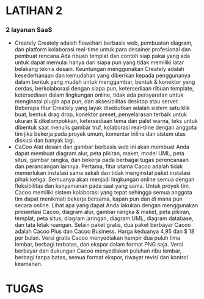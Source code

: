 # LATIHAN 2
### 2 layanan SaaS
+ Creately
    Creately adalah flowchart berbasis web, pembuatan diagram, dan platform kolaborasi real-time untuk para desainer profesional dan pembuat rencana.Ada ribuan templat dan contoh siap pakai yang ada untuk dapat memulai hanya dari siapa pun yang tidak memiliki latar belakang teknis desain. Keuntungan menggunakan Creately adalah kesederhanaan dan kemudahan yang diberikan kepada penggunanya dalam bentuk yang mudah untuk menggambar, bentuk & konektor yang cerdas, berkolaborasi dengan siapa pun, ketersediaan ribuan template, ketersediaan dalam lingkungan online, tidak ada persyaratan untuk menginstal plugin apa pun, dan aksesibilitas desktop atau server. 
    Beberapa fitur Creately yang layak disebutkan adalah sistem satu klik buat, bentuk drag drop, konektor preset, penyelarasan terbaik untuk ukuran & dikelompokkan, ketersediaan tema dan palet warna, teks untuk dibentuk saat menulis gambar truf, kolaborasi real-time dengan anggota tim jika bekerja pada proyek umum, komentar inline dan sistem utas diskusi dan banyak lagi. 
+ CaCoo
     Alat desain dan gambar berbasis web ini akan membuat Anda dapat membuat diagram alur, peta pikiran, maket, model UML, peta situs, gambar rangka, dan bekerja pada berbagai tugas perencanaan dan perancangan lainnya. Pertama, fitur utama Cacoo adalah tidak memerlukan instalasi sama sekali dan tidak menginstal paket instalasi pihak ketiga. Semuanya akan menjadi lingkungan online semua dengan fleksibilitas dan kenyamanan pada saat yang sama. Untuk proyek tim, Cacoo memiliki sistem kolaborasi yang tepat sehingga semua anggota tim dapat menikmati bekerja bersama, kapan pun dan di mana pun secara online. Lihat apa yang dapat Anda lakukan dengan menggunakan presentasi Cacoo, diagram alur, gambar rangka & maket, peta pikiran, templat, peta situs, diagram jaringan, diagram UML, diagram database, dan tata letak ruangan. Selain paket gratis, dua paket berbayar Cacoo adalah Cacoo Plus dan Cacoo Business. Harga keduanya 4,95 dan $ 18 per bulan. Versi gratis Cacoo menyediakan hampir dua puluh lima lembar, berbagi terbatas, dan ekspor dalam format PNG saja. Versi berbayar dari dukungan Cacoo menyediakan puluhan ribu lembar, berbagi tanpa batas, semua format ekspor, riwayat revisi dan kontrol keamanan.
# TUGAS